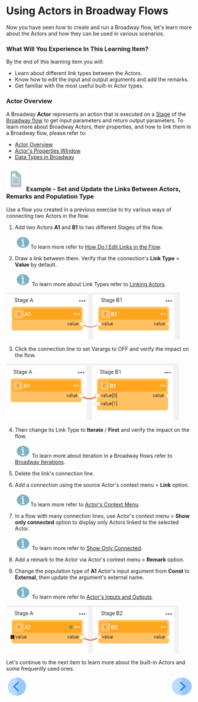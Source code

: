 # Using Actors in Broadway Flows

Now you have seen how to create and run a Broadway flow, let's learn more about the Actors and how they can be used in various scenarios.

### What Will You Experience In This Learning Item?

By the end of this learning item you will:

- Learn about different link types between the Actors.
- Know how to edit the input and output arguments and add the remarks.
- Get familiar with the most useful built-in Actor types.

### Actor Overview

A Broadway **Actor** represents an action that is executed on a [Stage](/articles/19_Broadway/19_broadway_flow_stages.md) of the [Broadway flow](/articles/19_Broadway/02a_broadway_flow_overview.md) to get input parameters and return output parameters. To learn more about Broadway Actors, their properties, and how to link them in a Broadway flow, please refer to:

* [Actor Overview](/articles/19_Broadway/03_broadway_actor.md)
* [Actor's Properties WIndow](/articles/19_Broadway/03_broadway_actor_window.md)
* [Data Types in Broadway](/articles/19_Broadway/05_data_types.md)


### ![](/academy/images/example.png)Example - Set and Update the Links Between Actors, Remarks and Population Type

Use a flow you created in a previous exercise to try various ways of connecting two Actors in the flow. 

1. Add two Actors **A1** and **B1** to two different Stages of the flow.

   ![info](images/information.png)To learn more refer to [How Do I Edit Links in the Flow](/articles/19_Broadway/07_broadway_flow_linking_actors.md#how-do-i-edit-links-in-the-flow).

2. Draw a link between them. Verify that the connection's **Link Type** = **Value** by default.

   ![info](images/information.png) To learn more about Link Types refer to [Linking Actors](/articles/19_Broadway/07_broadway_flow_linking_actors.md).

![image](images/08_link_type_1.PNG)

3. Click the connection line to set Varargs to OFF and verify the impact on the flow.

![image](images/08_link_type_vararg.PNG)

4. Then change its Link Type to **Iterate** / **First** and verify the impact on the flow.

   ![](images/information.png) To learn more about iteration in a Broadway flows refer to [Broadway Iterations](/articles/19_Broadway/21_iterations.md). 

5. Delete the link's connection line.

6. Add a connection using the source Actor's context menu > **Link** option. 

   ![](images/information.png)To learn more refer to [Actor's Context Menu](/articles/19_Broadway/18_broadway_flow_window.md#actor-context-menu).

7. In a flow with many connection lines, use Actor's context menu > **Show only connected** option to display only Actors linked to the selected Actor.

   ![info](images/information.png) To learn more refer to [Show Only Connected](/articles/19_Broadway/08_show_only_connected_actors.md).

8. Add a remark to the Actor via Actor's context menu > **Remark** option.

9. Change the population type of **A1** Actor's input argument from **Const** to **External**, then update the argument's external name.

   ![info](images/information.png) To learn more refer to [Actor's Inputs and Outputs](/articles/19_Broadway/03_broadway_actor_window.md#actors-inputs-and-outputs).

![image](images/08_link_type_external.PNG)

Let's continue to the next item to learn more about the built-in Actors and some frequently used ones.

[![Previous](/articles/images/Previous.png)](07_broadway_flow_add_condition_execise.md)[<img align="right" width="60" height="54" src="/articles/images/Next.png">](09_frequently_used_actor_types.md)

